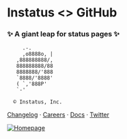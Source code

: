 # Instatus <> GitHub

### ✨ A giant leap for status pages ✨


```
     .-.
     ,o8888o, |
   ,888888888/,
   888888888/88
   8888888/'888
   `8888/'8888'        
   ( `,'888P'
   `-'

  © Instatus, Inc.
```
[Changelog](https://instatus.com/changes) · [Careers](https://instatus.com/careers) · [Docs](https://instatus.com/help) · [Twitter](https://instatus.com/twitter)

[![Homepage](https://user-images.githubusercontent.com/1072229/178352553-8bee2426-aa20-471a-8323-eea073e89cd2.png
)](https://instatus.com)
